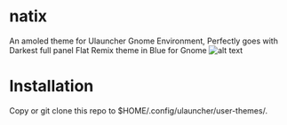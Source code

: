 # natix
An amoled theme for Ulauncher Gnome Environment, Perfectly goes with Darkest full panel Flat Remix theme in Blue for Gnome
![alt text](https://github.com/natixco1/natix/blob/master/ezgif.com-gif-maker.gif)
# Installation
Copy or git clone this repo to $HOME/.config/ulauncher/user-themes/.
